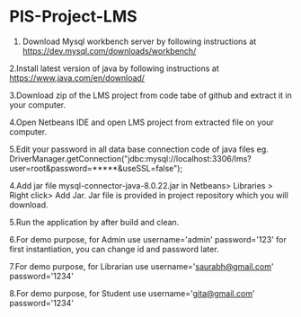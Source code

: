 # PIS-Project-LMS
1. Download Mysql workbench server by following instructions at https://dev.mysql.com/downloads/workbench/

2.Install latest version of java by following instructions at https://www.java.com/en/download/

3.Download zip of the LMS project from code tabe of github and extract it in your computer.

4.Open Netbeans IDE and open LMS project from extracted file on your computer.

5.Edit your password in all data base connection code of java files eg. DriverManager.getConnection("jdbc:mysql://localhost:3306/lms?user=root&password=*****&useSSL=false");

4.Add jar file mysql-connector-java-8.0.22.jar in Netbeans> Libraries > Right click> Add Jar. Jar file is provided in project repository which you will download.
 
5.Run the application by after build and clean.

6.For demo purpose, for Admin use username='admin' password='123' for first instantiation, you can change id and password later.

7.For demo purpose, for Librarian use username='saurabh@gmail.com' password='1234'

8.For demo purpose, for Student use username='gita@gmail.com' password='1234'
